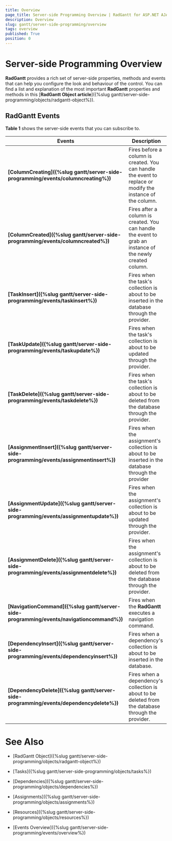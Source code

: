 ```yaml
---
title: Overview
page_title: Server-side Programming Overview | RadGantt for ASP.NET AJAX Documentation
description: Overview
slug: gantt/server-side-programming/overview
tags: overview
published: True
position: 0
---
```


# Server-side Programming Overview

**RadGantt** provides a rich set of server-side properties, methods and events that can help you configure the look and behaviour of the control. You can find a list and explanation of the most important **RadGantt** properties and methods in this [**RadGantt Object article**]({%slug gantt/server-side-programming/objects/radgantt-object%}).


## RadGantt Events

**Table 1** shows the server-side events that you can subscribe to.


| Events | Description |
| ------ | ------ |
| **[ColumnCreating]({%slug gantt/server-side-programming/events/columncreating%})** |Fires before a column is created. You can handle the event to replace or modify the instance of the column.|
| **[ColumnCreated]({%slug gantt/server-side-programming/events/columncreated%})** |Fires after a column is created. You can handle the event to grab an instance of the newly created column.|
| **[TaskInsert]({%slug gantt/server-side-programming/events/taskinsert%})** |Fires when the task's collection is about to be inserted in the database through the provider.|
| **[TaskUpdate]({%slug gantt/server-side-programming/events/taskupdate%})** |Fires when the task's collection is about to be updated through the provider.|
| **[TaskDelete]({%slug gantt/server-side-programming/events/taskdelete%})** |Fires when the task's collection is about to be deleted from the database through the provider.|
| **[AssignmentInsert]({%slug gantt/server-side-programming/events/assignmentinsert%})** |Fires when the assignment's collection is about to be inserted in the database through the provider|
| **[AssignmentUpdate]({%slug gantt/server-side-programming/events/assignmentupdate%})** |Fires when the assignment's collection is about to be updated through the provider.|
| **[AssignmentDelete]({%slug gantt/server-side-programming/events/assignmentdelete%})** |Fires when the assignment's collection is about to be deleted from the database through the provider.|
| **[NavigationCommand]({%slug gantt/server-side-programming/events/navigationcommand%})** |Fires when the **RadGantt** executes a navigation command.|
| **[DependencyInsert]({%slug gantt/server-side-programming/events/dependencyinsert%})** |Fires when a dependency's collection is about to be inserted in the database.|
| **[DependencyDelete]({%slug gantt/server-side-programming/events/dependencydelete%})** |Fires when a dependency's collection is about to be deleted from the database through the provider.|


# See Also

 * [RadGantt Object]({%slug gantt/server-side-programming/objects/radgantt-object%})

 * [Tasks]({%slug gantt/server-side-programming/objects/tasks%})

 * [Dependencies]({%slug gantt/server-side-programming/objects/dependencies%})
 
 * [Assignments]({%slug gantt/server-side-programming/objects/assignments%})
 
 * [Resources]({%slug gantt/server-side-programming/objects/resources%})
 
 * [Events Overview]({%slug gantt/server-side-programming/events/overview%})
 
